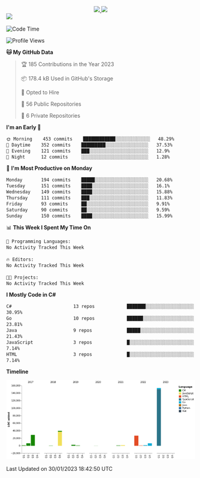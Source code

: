 <div align="center">
  <a href="https://github.com/arielsrv">
    <img height="180em" src="https://github-readme-stats.vercel.app/api?username=arielsrv&show_icons=true&theme=radical&include_all_commits=true&count_private=true"/>
    <img height="180em" src="https://github-readme-stats.vercel.app/api/top-langs/?username=arielsrv&layout=compact&langs_count=10&theme=radical"/>
 </a>
</div>

<div>
  <a href="https://www.linkedin.com/in/arielpineiro/" target="_blank">
    <img src="https://img.shields.io/badge/-LinkedIn-%230077B5?style=for-the-badge&logo=linkedin&logoColor=white" target="_blank">
  </a>
</div>

<!--START_SECTION:waka-->
![Code Time](http://img.shields.io/badge/Code%20Time-0%20secs-blue)

![Profile Views](http://img.shields.io/badge/Profile%20Views-1-blue)

**🐱 My GitHub Data** 

> 🏆 185 Contributions in the Year 2023
 > 
> 📦 178.4 kB Used in GitHub's Storage 
 > 
> 💼 Opted to Hire
 > 
> 📜 56 Public Repositories 
 > 
> 🔑 6 Private Repositories  
 > 
**I'm an Early 🐤** 

```text
🌞 Morning    453 commits    ████████████░░░░░░░░░░░░░   48.29% 
🌆 Daytime    352 commits    █████████░░░░░░░░░░░░░░░░   37.53% 
🌃 Evening    121 commits    ███░░░░░░░░░░░░░░░░░░░░░░   12.9% 
🌙 Night      12 commits     ░░░░░░░░░░░░░░░░░░░░░░░░░   1.28%

```
📅 **I'm Most Productive on Monday** 

```text
Monday       194 commits    █████░░░░░░░░░░░░░░░░░░░░   20.68% 
Tuesday      151 commits    ████░░░░░░░░░░░░░░░░░░░░░   16.1% 
Wednesday    149 commits    ████░░░░░░░░░░░░░░░░░░░░░   15.88% 
Thursday     111 commits    ███░░░░░░░░░░░░░░░░░░░░░░   11.83% 
Friday       93 commits     ██░░░░░░░░░░░░░░░░░░░░░░░   9.91% 
Saturday     90 commits     ██░░░░░░░░░░░░░░░░░░░░░░░   9.59% 
Sunday       150 commits    ████░░░░░░░░░░░░░░░░░░░░░   15.99%

```


📊 **This Week I Spent My Time On** 

```text
💬 Programming Languages: 
No Activity Tracked This Week

🔥 Editors: 
No Activity Tracked This Week

🐱‍💻 Projects: 
No Activity Tracked This Week

```

**I Mostly Code in C#** 

```text
C#                       13 repos            ███████░░░░░░░░░░░░░░░░░░   30.95% 
Go                       10 repos            ██████░░░░░░░░░░░░░░░░░░░   23.81% 
Java                     9 repos             █████░░░░░░░░░░░░░░░░░░░░   21.43% 
JavaScript               3 repos             █░░░░░░░░░░░░░░░░░░░░░░░░   7.14% 
HTML                     3 repos             █░░░░░░░░░░░░░░░░░░░░░░░░   7.14%

```


**Timeline**

![Chart not found](https://raw.githubusercontent.com/arielsrv/arielsrv/main/charts/bar_graph.png) 


 Last Updated on 30/01/2023 18:42:50 UTC
<!--END_SECTION:waka-->
